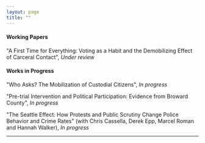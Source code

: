 ```yaml
---
layout: page
title: ""
---
```



#### Working Papers

"A First Time for Everything: Voting as a Habit and the Demobilizing Effect of Carceral Contact", *Under review*

#### Works in Progress

"Who Asks? The Mobilization of Custodial Citizens", *In progress*

"Pre-trial Intervention and Political Participation: Evidence from Broward County", *In progress*

"The Seattle Effect: How Protests and Public Scrutiny Change Police Behavior and Crime Rates" (with Chris Cassella, Derek Epp, Marcel Roman and Hannah Walker), *In progress*

---
